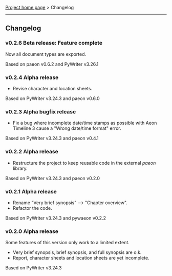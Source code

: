 [Project home page](index) > Changelog

------------------------------------------------------------------------

## Changelog

### v0.2.6 Beta release: Feature complete 

Now all document types are exported.

Based on paeon v0.6.2 and PyWriter v3.26.1

### v0.2.4 Alpha release

- Revise character and location sheets.

Based on PyWriter v3.24.3 and paeon v0.6.0

### v0.2.3 Alpha bugfix release

- Fix a bug where incomplete date/time stamps as possible with Aeon Timeline 3 cause a "Wrong date/time format" error.

Based on PyWriter v3.24.3 and paeon v0.4.1

### v0.2.2 Alpha release

- Restructure the project to keep reusable code in the external *paeon* library.

Based on PyWriter v3.24.3 and paeon v0.2.0

### v0.2.1 Alpha release

- Rename "Very brief synopsis" --> "Chapter overview".
- Refactor the code.

Based on PyWriter v3.24.3 and pywaeon v0.2.2

### v0.2.0 Alpha release

Some features of this version only work to a limited extent.

- Very brief synopsis, brief synopsis, and full synopsis are o.k.
- Report, character sheets and location sheets are yet incomplete.

Based on PyWriter v3.24.3

